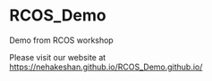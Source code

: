 # RCOS_Demo
Demo from RCOS workshop


Please visit our website at <a href="https://nehakeshan.github.io/RCOS_Demo.github.io/"> https://nehakeshan.github.io/RCOS_Demo.github.io/ </a>

